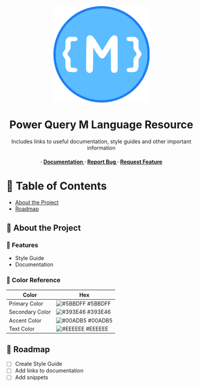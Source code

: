 <div align='center'>

<img src=https://github.com/BrendanFre/PowerQueryMComplete/blob/main/PowerQueryMIcon.png alt="logo" width=256 height=256 />

<h1>Power Query M Language Resource</h1>
<p>Includes links to useful documentation, style guides and other important information</p>

<h4> <span> · </span> <a href="https://github.com/BrendanFre/PowerQueryMComplete/blob/master/README.md"> Documentation </a> <span> · </span> <a href="https://github.com/BrendanFre/PowerQueryMComplete/issues"> Report Bug </a> <span> · </span> <a href="https://github.com/BrendanFre/PowerQueryMComplete/issues"> Request Feature </a> </h4>


</div>

# :notebook_with_decorative_cover: Table of Contents

- [About the Project](#star2-about-the-project)
- [Roadmap](#compass-roadmap)


## :star2: About the Project

### :dart: Features
- Style Guide
- Documentation


### :art: Color Reference
| Color | Hex |
| --------------- | ---------------------------------------------------------------- |
| Primary Color | ![#5BBDFF](https://via.placeholder.com/10/5BBDFF?text=+) #5BBDFF |
| Secondary Color | ![#393E46](https://via.placeholder.com/10/393E46?text=+) #393E46 |
| Accent Color | ![#00ADB5](https://via.placeholder.com/10/00ADB5?text=+) #00ADB5 |
| Text Color | ![#EEEEEE](https://via.placeholder.com/10/EEEEEE?text=+) #EEEEEE |

## :compass: Roadmap

* [ ] Create Style Guide
* [ ] Add links to documentation
* [ ] Add snippets
